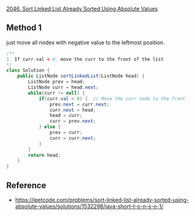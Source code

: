 [2046. Sort Linked List Already Sorted Using Absolute Values](https://leetcode.com/problems/sort-linked-list-already-sorted-using-absolute-values/description/)


## Method 1
just move all nodes with negative value to the leftmost position.
```java
/**
1. If curr.val < 0, move the curr to the front of the list
*/
class Solution {
    public ListNode sortLinkedList(ListNode head) {
        ListNode prev = head;
        ListNode curr = head.next;
        while(curr != null) {
            if(curr.val < 0) {  // Move the curr node to the front
                prev.next = curr.next;
                curr.next = head;
                head = curr;
                curr = prev.next;
            } else {
                prev = curr;
                curr = curr.next;
            }
        }
        return head;
    }
}
```


## Reference
* https://leetcode.com/problems/sort-linked-list-already-sorted-using-absolute-values/solutions/1532298/java-short-t-o-n-s-o-1/
